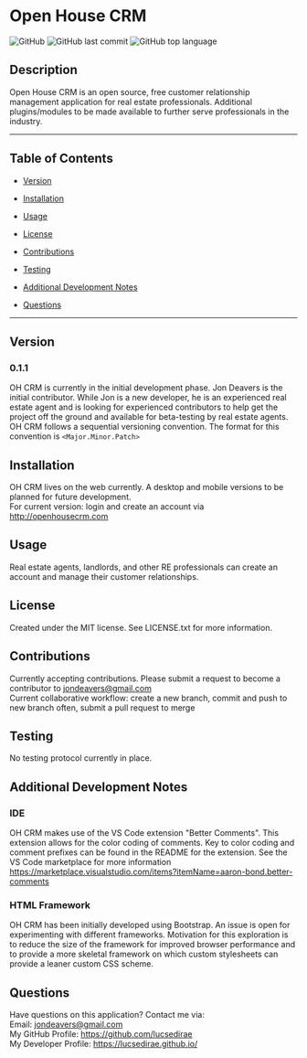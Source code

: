 # Open House CRM

![GitHub](https://img.shields.io/github/license/LucSedirae/open-house-crm?color=39%2C%20255%2C%200%20&style=for-the-badge)
![GitHub last commit](https://img.shields.io/github/last-commit/LucSedirae/open-house-crm?style=for-the-badge)
![GitHub top language](https://img.shields.io/github/languages/top/LucSedirae/open-house-crm?style=for-the-badge)

## Description
Open House CRM is an open source, free customer relationship management application for real estate professionals. Additional plugins/modules to be made available to further serve professionals in the industry. 

<hr>

## Table of Contents 

* [Version](#version)

* [Installation](#installation)

* [Usage](#usage)

* [License](#license)

* [Contributions](#contributions)

* [Testing](#testing)

* [Additional Development Notes](#additional-development-notes)

* [Questions](#questions)

<hr>

## Version
### 0.1.1
OH CRM is currently in the initial development phase. Jon Deavers is the initial contributor. While Jon is a new developer, he is an experienced real estate agent and is looking for experienced contributors to help get the project off the ground and available for beta-testing by real estate agents.<br>
OH CRM follows a sequential versioning convention. The format for this convention is `<Major.Minor.Patch>` 

## Installation
OH CRM lives on the web currently. A desktop and mobile versions to be planned for future development.<br>
For current version: login and create an account via http://openhousecrm.com

## Usage
Real estate agents, landlords, and other RE professionals can create an account and manage their customer relationships. 

## License
Created under the MIT license. See LICENSE.txt for more information.

## Contributions
Currently accepting contributions. Please submit a request to become a contributor to jondeavers@gmail.com<br>
Current collaborative workflow: create a new branch, commit and push to new branch often, submit a pull request to merge

## Testing
No testing protocol currently in place.

## Additional Development Notes
### IDE
OH CRM makes use of the VS Code extension "Better Comments". This extension allows for the color coding of comments. Key to color coding and comment prefixes can be found in the README for the extension. See the VS Code marketplace for more information<br>
https://marketplace.visualstudio.com/items?itemName=aaron-bond.better-comments
### HTML Framework
OH CRM has been initially developed using Bootstrap. An issue is open for experimenting with different frameworks. Motivation for this exploration is to reduce the size of the framework for improved browser performance and to provide a more skeletal framework on which custom stylesheets can provide a leaner custom CSS scheme.

## Questions
Have questions on this application? Contact me via:<br>
Email: jondeavers@gmail.com <br>
My GitHub Profile: https://github.com/lucsedirae <br>
My Developer Profile: https://lucsedirae.github.io/
